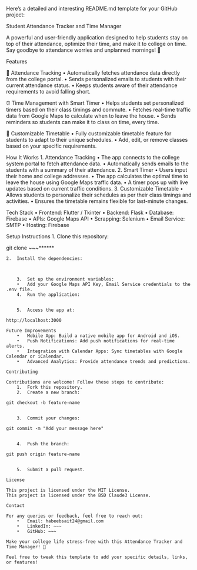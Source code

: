 Here’s a detailed and interesting README.md template for your GitHub project:

Student Attendance Tracker and Time Manager

A powerful and user-friendly application designed to help students stay on top of their attendance, optimize their time, and make it to college on time. Say goodbye to attendance worries and unplanned mornings! 🚀

Features

📝 Attendance Tracking
	•	Automatically fetches attendance data directly from the college portal.
	•	Sends personalized emails to students with their current attendance status.
	•	Keeps students aware of their attendance requirements to avoid falling short.

⏰ Time Management with Smart Timer
	•	Helps students set personalized timers based on their class timings and commute.
	•	Fetches real-time traffic data from Google Maps to calculate when to leave the house.
	•	Sends reminders so students can make it to class on time, every time.

📅 Customizable Timetable
	•	Fully customizable timetable feature for students to adapt to their unique schedules.
	•	Add, edit, or remove classes based on your specific requirements.

How It Works
	1.	Attendance Tracking
	•	The app connects to the college system portal to fetch attendance data.
	•	Automatically sends emails to the students with a summary of their attendance.
	2.	Smart Timer
	•	Users input their home and college addresses.
	•	The app calculates the optimal time to leave the house using Google Maps traffic data.
	•	A timer pops up with live updates based on current traffic conditions.
	3.	Customizable Timetable
	•	Allows students to personalize their schedules as per their class timings and activities.
	•	Ensures the timetable remains flexible for last-minute changes.

Tech Stack
	•	Frontend: Flutter / Tkinter
	•	Backend: Flask
	•	Database: Firebase
	•	APIs: Google Maps API
    •   Scrapping: Selenium
	•	Email Service: SMTP
	•	Hosting: Firebase

Setup Instructions
	1.	Clone this repository:

git clone   ~~~******


	2.	Install the dependencies:

~~~~~~~~~~


	3.	Set up the environment variables:
	•	Add your Google Maps API Key, Email Service credentials to the .env file.
	4.	Run the application:


	5.	Access the app at:

http://localhost:3000  

Future Improvements
	•	Mobile App: Build a native mobile app for Android and iOS.
	•	Push Notifications: Add push notifications for real-time alerts.
	•	Integration with Calendar Apps: Sync timetables with Google Calendar or iCalendar.
	•	Advanced Analytics: Provide attendance trends and predictions.

Contributing

Contributions are welcome! Follow these steps to contribute:
	1.	Fork this repository.
	2.	Create a new branch:

git checkout -b feature-name  


	3.	Commit your changes:

git commit -m "Add your message here"  


	4.	Push the branch:

git push origin feature-name  


	5.	Submit a pull request.

License

This project is licensed under the MIT License.
This project is licensed under the BSD Claude3 License.

Contact

For any queries or feedback, feel free to reach out:
	•	Email: habeebsait24@gmail.com
	•	LinkedIn: ~~~
	•	GitHub: ~~~

Make your college life stress-free with this Attendance Tracker and Time Manager! 🚀

Feel free to tweak this template to add your specific details, links, or features!
